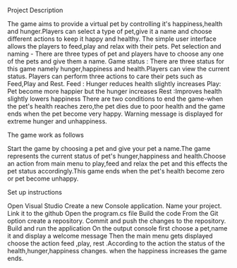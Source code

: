 Project Description

The game aims to provide a virtual pet by controlling it's happiness,health and hunger.Players can select a type of pet,give it a name and choose different actions to keep it happy and healthy.
The simple user interface allows the players to feed,play and relax with their pets.
Pet selection and naming - There are three types of pet and players have to choose any one of the pets and give them a name.
Game status : There are three status for this game namely hunger,happiness and health.Players can view the current status.
Players can perform three actions to care their pets such as Feed,Play and Rest.
Feed : Hunger reduces health slightly increases
Play: Pet become more happier but the hunger increases
Rest :Improves health slightly lowers happiness
There are two conditions to end the game-when the pet's health reaches zero,the pet dies due to poor health and the game ends when the pet become very happy.
Warning message is displayed for extreme hunger and unhappiness.

The game work as follows

Start the game by choosing a pet and give your pet a name.The game represents the current status of pet's hunger,happiness and health.Choose an action from main menu to play,feed and relax the pet and this effects the pet status accordingly.This game ends when the pet's health become zero or pet become unhappy.

Set up instructions

Open Visual Studio
Create a new Console application.
Name your project.
Link it to the github 
Open the program.cs file
Build the code
From the Git option create a repository.
Commit and push the changes to the repository.
Build and run the application
On the output console first choose a pet,name it and display a welcome message
Then the main menu gets displayed
choose the action feed ,play, rest .According to the action the status of the health,hunger,happiness changes.
when the happiness increases the game ends.

